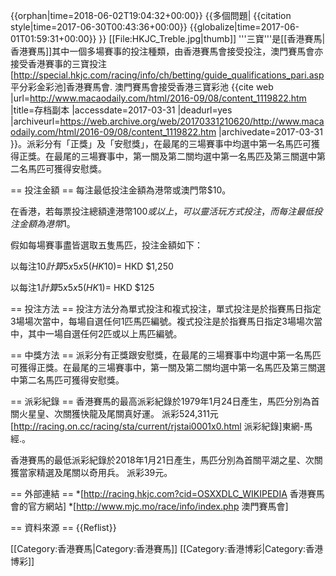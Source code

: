 {{orphan|time=2018-06-02T19:04:32+00:00}}
{{多個問題|
{{citation style|time=2017-06-30T00:43:36+00:00}}
{{globalize|time=2017-06-01T01:59:31+00:00}}
}}
[[File:HKJC_Treble.jpg|thumb]]
'''三寶'''是[[香港賽馬|香港賽馬]]其中一個多場賽事的投注種類，由香港賽馬會接受投注，澳門賽馬會亦接受香港賽事的三寶投注<ref> [http://special.hkjc.com/racing/info/ch/betting/guide_qualifications_pari.asp 平分彩金彩池]香港賽馬會.</ref> <ref>澳門賽馬會接受香港三寶彩池 {{cite web |url=http://www.macaodaily.com/html/2016-09/08/content_1119822.htm |title=存档副本 |accessdate=2017-03-31 |deadurl=yes |archiveurl=https://web.archive.org/web/20170331210620/http://www.macaodaily.com/html/2016-09/08/content_1119822.htm |archivedate=2017-03-31 }}</ref>。派彩分有「正獎」及「安慰獎」，在最尾的三場賽事中均選中第一名馬匹可獲得正獎。在最尾的三場賽事中，第一關及第二關均選中第一名馬匹及第三關選中第二名馬匹可獲得安慰獎。

== 投注金額 ==
每注最低投注金額為港幣或澳門幣$10。

在香港，若每票投注總額達港幣$100或以上，可以靈活玩方式投注，而每注最低投注金額為港幣$1。

假如每場賽事盡皆選取五隻馬匹，投注金額如下：

以每注$10計算
5 x 5 x 5 (HK$10)= HKD $1,250

以每注$1計算
5 x 5 x 5 (HK$1)= HKD $125

== 投注方法 ==
投注方法分為單式投注和複式投注，單式投注是於指賽馬日指定3場場次當中，每場自選任何1匹馬匹編號。複式投注是於指賽馬日指定3場場次當中，其中一場自選任何2匹或以上馬匹編號。

== 中獎方法 ==
派彩分有正獎跟安慰獎，在最尾的三場賽事中均選中第一名馬匹可獲得正獎。在最尾的三場賽事中，第一關及第二關均選中第一名馬匹及第三關選中第二名馬匹可獲得安慰獎。

== 派彩紀錄 ==
香港賽馬的最高派彩紀錄於1979年1月24日產生，馬匹分別為首關火星皇、次關獲快龍及尾關真好運。
派彩524,311元<ref name=":0">[http://racing.on.cc/racing/sta/current/rjstai0001x0.html 派彩紀錄]東網-馬經.</ref>。

香港賽馬的最低派彩紀錄於2018年1月21日產生，馬匹分別為首關平湖之星、次關獲當家精選及尾關以奇用兵。
派彩39元<ref name=":0" />。

== 外部連結 ==
*[http://racing.hkjc.com?cid=OSXXDLC_WIKIPEDIA 香港賽馬會的官方網站]
*[http://www.mjc.mo/race/info/index.php 澳門賽馬會]

== 資料來源 ==
{{Reflist}}

[[Category:香港賽馬|Category:香港賽馬]]
[[Category:香港博彩|Category:香港博彩]]